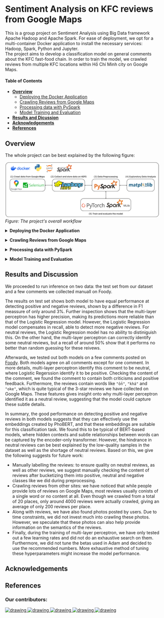 # Sentiment Analysis on KFC reviews from Google Maps
This is a group project on Sentiment Analysis using Big Data framework Apache Hadoop and Apache Spark. For ease of deployment, we opt for a multi-container Docker application to install the necessary services: Hadoop, Spark, Python and Jupyter.\
The project aims to develop a classification model on general comments about the KFC fast-food chain. In order to train the model, we crawled reviews from multiple KFC locations within Hồ Chí Minh city on Google Maps.


#### Table of Contents
- [**Overview**](#overview)
    - [Deploying the Docker Application](#docker_deploy)
    - [Crawling Reviews from Google Maps](#reviews_crawl)
    - [Processing data with PySpark](#reviews_store)
    - [Model Training and Evaluation](#models)
- [**Results and Dicussion**](#results-and-discussion)
- [**Acknowledgements**](#acknowledgements)
- [**References**](#references)

## Overview
The whole project can be best explained by the following figure:

![workflow](./resource/pngs/workflow.png)
*Figure: The project's overall workflow*

<a name="docker_deploy"></a>
<details>
<summary><b>Deploying the Docker Application</b></summary>

Taking advantage of pre-built Docker images, we opt for multi-container Docker application for quick deployment of the working environment.\
In the application, we deploy two images provided by [`big-data-europ/docker-hadoop`](https://github.com/big-data-europe/docker-hadoop). These images are responsible for the Hadoop HDFS service within the project.\
For processing with Spark, we use the official [`jupyter/pyspark-notebook`](https://hub.docker.com/r/jupyter/pyspark-notebook) image. The latest image has Python 3.11.6 installed with PySpark. The image also hosts a local JupyterLab session where one can easily connect to from outside of the Docker container.

For more information on the application, see [`docker-hadoop/README.md`](./docker-hadoop/README.md)
To see how one deploys, runs as well as connecting to the JupyterLab instance, visit [`how_tos.ipynb`](how_tos.ipynb).
</details>

<a name="reviews_crawl"></a>
<details>
<summary><b>Crawling Reviews from Google Maps</b></summary>

After setting up the application, we then began the core of the project. The first task of which we need to do is to find a way to collect reviews from places on Google Maps.

Google themselves provide a [Google Places API](https://developers.google.com/maps/documentation/places/web-service/overview) for retrieving multiple types of data about a place on Google Maps including reviews. However, this is meant as a freemium service and the quota is relatively low compare to our needs. Furthermore, you need to to set up a billing account in order to use the API, which is also slightly inconvenient for us.

Thus, the only option left is to resort to crawling data straight from the site. Because the site is not static by nature, we uses [selenium](https://pypi.org/project/selenium/) to simulate certain loading functionalities and interactions within the website. We provide the crawling code packaged in a class wrapper `ReviewCrawler` provided in [ggplace_review_crawler](./review_crawl/ggplace_review_crawler/). For more information on how to use the package, see [README.md](./review_crawl/README.md).

While crawling, we immediately save the results to the HDFS using the Python API [hdfs](https://hdfscli.readthedocs.io/en/latest/).
</details>

<a name="reviews_store"></a>
<details>
<summary><b>Processing data with PySpark</b></summary>

[Apache Spark](https://spark.apache.org/) is a framework for processing big data with distributed computing. Spark allows seamless integration with multiple big data storage infrastructures like the HDFS we have deployed as well as analytics and science computing frameworks like R, NumPy, etc. In this project, we utilise the Spark's API for Python called [PySpark](https://spark.apache.org/docs/latest/api/python/index.html) to do any data processing.

More specifically, we deploy PySpark through the prebuilt Docker image [jupyter/pyspark-notebook](https://hub.docker.com/r/jupyter/pyspark-notebook). This image allows you to host a local JupyterLab session with pre-installed libraries necessary for processing with PySpark, allowing an easy deployment. When doing data processing, you can connect to the server from a Jupyter notebook or work within the Web UI. For instructions and demonstrations on this subject, see the `Executing Python scripts within the application` and `Accessing HDFS from PySpark Session` sections in [`how_tos.ipynb`](how_tos.ipynb).
</details>

<a name="models"></a>
<details>
<summary><b>Model Training and Evaluation</b></summary>

For classification models, we chose to train a Logistic Regression model and a simple Multi-layer Perceptron neural network. The details of how models are trained are discussed in [`sentiment_analysis/README.md`](./sentiment_analysis/README.md).

However, because our dataset are quite imbalanced, especially with neutral reviews, we decided to compare models using class-wise metrics. More specifically, we compute precision, recall and F1 measure for each class and compare both models. The full results can be found in [`sentiment_analysis/model_eval.ipynb`](./sentiment_analysis/model_eval.ipynb).
</details>

## Results and Discussion
We proceeded to run inference on two data: the test set from our dataset and a few comments we collected manuall on Foody.

The results on test set shows both model to have equal performance at detecting positive and negative reviews, shown by a difference in F1 meassure of only around 3%. Further inspection shows that the multi-layer perceptron has higher precision, making its predictions more reliable than that of the Logistic Regression model. However, the Logistic Regression model compensates in recall, able to detect more negative reviews. For neutral reviews, the Logistic Regression model has no ability to distiniguish this. On the other hand, the multi-layer perceptron can correctly identify some neutral reviews, but a recall of around 50% show that it performs no better than random guessing for these reivews.

Afterwards, we tested out both models on a few comments posted on [Foody](https://www.foody.vn/ho-chi-minh/kfc-ly-thuong-kiet/binh-luan). Both models agree on all comments except for one comment. In more details, multi-layer perceptron identify this comment to be neutral, where Logistic Regerssion identify it to be positive. Checking the content of the comment, we found the comment to contain both criticisms and positive feedback. Furthermore, the reviews contain words like `"ổn"`, `"khá"` and `"oke"`, which is quite typical of the 3-star reviews we have collected on Google Maps. These features gives insight onto why multi-layer perceptron identified it as a neutral review, suggesting that the model could capture these subtle details.

In summary, the good performance on detecting positive and negative reviews in both models suggests that they can effectively use the embeddings created by PhoBERT, and that these embeddings are suitable for this classification task. We found this to be typical of BERT-based models, where hidden contexts and subtle relationships between words can be captured by the encoder-only transformer. However, the hindrance in neutral reviews can be best explained by the low-quality samples in the dataset as well as the shortage of neutral reviews. Based on this, we give the following suggests for future work:
- Manually labelling the reviews: to ensure quality on neutral reviews, as well as other reviews, we suggest manually checking the content of reviews after bucketizing them into positive, neutral and negative classes like we did during preprocessing.
- Crawling reviews from other sites: we have noticed that while people provide lots of reviews on Google Maps, most reviews usually conists of a single word or no content at all. Even though we crawled from a total of 20 places, only around 4000 reviews were actually crawled, giving an average of only 200 reviews per place.
- Along with reviews, we have also found photos posted by users. Due to time constraints, we did not invest much into crawling these photos. However, we speculate that these photos can also help provide information on the semantics of the reviews.
- Finally, during the training of multi-layer perceptron, we have only tested out a few learning rates and did not do an exhaustive search on them. Furthermore, we did not tune the betas used in Adam and decided to use the recommended numbers. More exhaustive method of tuning these hyperparameters might increase the model performance.

## Acknowledgements
## References
### Our contributors:
<a href="https://github.com/Ngoc-Cac">
    <img src="https://avatars.githubusercontent.com/u/144905277?v=4" alt="drawing" width="60">
</a>
<a href="https://github.com/dothimykhanh">
    <img src="https://avatars.githubusercontent.com/u/120184309?v=4" alt="drawing" width="60">
</a>
<a href="https://github.com/NguyenTNTh">
    <img src="https://avatars.githubusercontent.com/u/203326835?v=4" alt="drawing" width="60">
</a>
<a href="https://github.com/hako1106">
    <img src="https://avatars.githubusercontent.com/u/117138002?v=4" alt="drawing" width="60">
</a>
<a href="https://github.com/phiyenng">
    <img src="https://avatars.githubusercontent.com/u/145342146?v=4" alt="drawing" width="60">
</a>